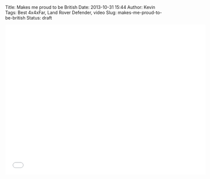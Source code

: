 Title: Makes me proud to be British
Date: 2013-10-31 15:44
Author: Kevin
Tags: Best 4x4xFar, Land Rover Defender, video
Slug: makes-me-proud-to-be-british
Status: draft

<iframe width="640" height="480" src="//www.youtube-nocookie.com/embed/STB4U9zZsa4?rel=0" frameborder="0" allowfullscreen></iframe>
